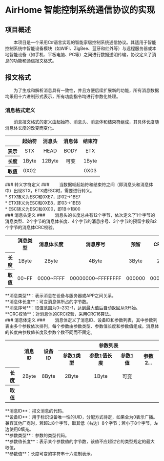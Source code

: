 # AirHome 智能控制系统通信协议的实现 #
## 项目概述 ##
&emsp;&emsp;本项目是一个采用C#语言实现的智能家居控制系统通信协议。其适用于智能控制系统中智能设备模块（如WIFI、ZigBee、蓝牙和红外等）与远程服务器或本地智能设备（如手机、平板电脑、PC等）之间进行数据透明传输，协议定义了消息的功能和通信报文格式。
## 报文格式 ##
&emsp;&emsp;为了生成和解析消息具有一致性，并且方便后续扩展新的功能，所有消息数据均采用十六进制形式表示，所有功能指令均进行参数化处理。
### 消息格式定义 ###
&emsp;&emsp;消息报文格式的定义由起始符、消息头、消息体和结束符组成，其具体长度随消息体长度的改变而变化。
<table style="border-collapse: collapse; text-align: center;">
<tr><th></th><th>起始符</th><th>消息头</th><th>消息体</th><th>结束符</th></tr>
<tr><th>表示</th><td>STX</td><td>HEAD</td><td>BODY</td><td>ETX</td></tr>
<tr><th>长度</th><td>1Byte</td><td>12Byte</td><td>可变</td><td>1Byte</td></tr>
<tr><th>取值</th><td>0X02</td><td></td><td></td><td>0X03</td></tr>
</table>
### 转义字符定义 ###
&emsp;&emsp;当数据帧起始符和结束符之间（即消息头和消息体中）出现STX，ETX或ESC时，需要进行转义。<br/>
* STX转义为ESC和0XE7，即02->1BE7<br/>
* ETX转义为ESC和0XE8，即03->1BE8<br/>
* ESC转义为ESC和0X00，即1B->1B00<br/>
### 消息头定义 ###
&emsp;&emsp;消息头的长度总共有12个字节，依次定义了1个字节的消息类型、2个字节的消息体长度、4个字节的消息序号、3个字节的预留字段和2个字节的消息体CRC校验。
<table style="border-collapse: collapse; text-align: center;">
<tr><th></th><th>消息类型</th><th>消息体长度</th><th>消息序号</th><th>预留</th><th>CRC校验</th></tr>
<tr><th>长度</th><td>1Byte</td><td>2Byte</td><td>4Byte</td><td>3Byte</td><td>2Byte</td></tr>
<tr><th>取值</th><td>00~FF</td><td>0000~FFFF</td><td>00000000~FFFFFFFF</td><td>000000</td><td>0000~FFFF</td></tr>
</table>
**消息类型**：表示消息在设备与服务器或APP之间关系。<br/>
**消息体长度**：可变消息体所占的字节数。<br/>
**消息序号**：取值范围为0~232-1，达到最大值后自动返回从0开始。<br/>
**CRC校验**：对消息体的CRC校验，采用CRC16算法。<br/>
### 消息体定义 ###
&emsp;&emsp;消息体定义了消息ID、设备ID和参数列表，其中参数列表由多个参数依次排列，每个参数由参数类型、参数值长度和参数值组成。消息体的长度由参数值长度及参数个数不同而不固定。
<table style="border-collapse: collapse; text-align: center;">
<tr><th rowspan="2"></th><th rowspan="2">消息ID</th><th rowspan="2">设备ID</th><th colspan="4">参数列表</th></tr>
<tr><th>参数1类型</th><th>参数1值长度</th><th>参数1值</th><th>参数2...</th></tr>
<tr><th>长度</th><td>2Byte</td><td>8Byte</td><td>2Byte</td><td>1Byte</td><td>可变</td><td></td></tr>
<tr><th>取值</th><td></td><td></td><td></td><td></td><td></td><td></td></tr>
</table>
**消息ID**：报文消息的代码。<br/>
**设备ID**：用于标识设备唯一性的UID，分配方式待定，如果全为0表示广播。兼容其他厂商时，若超过8个字节，取其低（右边）8个字节；若小于8个字节，左边使用0填充。<br/>
**参数类型**：参数的类型代码。<br/>
**参数值长度**：表示某个参数值的字节数，该值不应超过它的类型规定的最大取值。<br/>
**参数值**：长度可变的字符串十六进制表示。<br/>